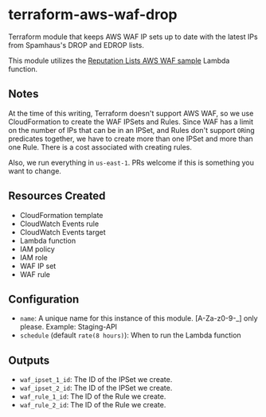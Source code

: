 # terraform-aws-waf-drop

Terraform module that keeps AWS WAF IP sets up to date with the latest IPs from Spamhaus's DROP and EDROP lists.

This module utilizes the [Reputation Lists AWS WAF sample](https://github.com/awslabs/aws-waf-sample/tree/master/waf-reputation-lists) Lambda function.

## Notes

At the time of this writing, Terraform doesn't support AWS WAF, so we use CloudFormation to create the WAF IPSets and Rules. Since WAF has a limit on the number of IPs that can be in an IPSet, and Rules don't support `OR`ing predicates together, we have to create more than one IPSet and more than one Rule. There is a cost associated with creating rules.

Also, we run everything in `us-east-1`. PRs welcome if this is something you want to change.

## Resources Created

* CloudFormation template
* CloudWatch Events rule
* CloudWatch Events target
* Lambda function
* IAM policy
* IAM role
* WAF IP set
* WAF rule

## Configuration

* `name`: A unique name for this instance of this module. [A-Za-z0-9-_] only please. Example: Staging-API
* `schedule` (default `rate(8 hours)`): When to run the Lambda function

## Outputs

* `waf_ipset_1_id`: The ID of the IPSet we create.
* `waf_ipset_2_id`: The ID of the IPSet we create.
* `waf_rule_1_id`: The ID of the Rule we create.
* `waf_rule_2_id`: The ID of the Rule we create.
